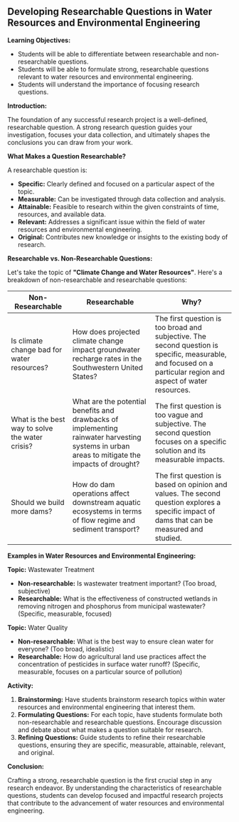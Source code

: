 ##  Developing Researchable Questions in Water Resources and Environmental Engineering

**Learning Objectives:**

* Students will be able to differentiate between researchable and non-researchable questions.
* Students will be able to formulate strong, researchable questions relevant to water resources and environmental engineering.
* Students will understand the importance of focusing research questions.

**Introduction:**

The foundation of any successful research project is a well-defined, researchable question. A strong research question guides your investigation, focuses your data collection, and ultimately shapes the conclusions you can draw from your work. 

**What Makes a Question Researchable?**

A researchable question is:

* **Specific:**  Clearly defined and focused on a particular aspect of the topic.
* **Measurable:**  Can be investigated through data collection and analysis.
* **Attainable:**  Feasible to research within the given constraints of time, resources, and available data.
* **Relevant:** Addresses a significant issue within the field of water resources and environmental engineering. 
* **Original:** Contributes new knowledge or insights to the existing body of research.

**Researchable vs. Non-Researchable Questions:**

Let's take the topic of **"Climate Change and Water Resources"**.  Here's a breakdown of non-researchable and researchable questions:

**Non-Researchable** | **Researchable** | **Why?**
------- | -------- | --------
Is climate change bad for water resources? | How does projected climate change impact groundwater recharge rates in the Southwestern United States? |  The first question is too broad and subjective. The second question is specific, measurable, and focused on a particular region and aspect of water resources.
What is the best way to solve the water crisis? | What are the potential benefits and drawbacks of implementing rainwater harvesting systems in urban areas to mitigate the impacts of drought? | The first question is too vague and subjective. The second question focuses on a specific solution and its measurable impacts.
Should we build more dams? | How do dam operations affect downstream aquatic ecosystems in terms of flow regime and sediment transport? | The first question is based on opinion and values. The second question explores a specific impact of dams that can be measured and studied. 

**Examples in Water Resources and Environmental Engineering:**

**Topic:** Wastewater Treatment

* **Non-researchable:** Is wastewater treatment important? (Too broad, subjective)
* **Researchable:** What is the effectiveness of constructed wetlands in removing nitrogen and phosphorus from municipal wastewater? (Specific, measurable, focused)

**Topic:**  Water Quality

* **Non-researchable:** What is the best way to ensure clean water for everyone? (Too broad, idealistic)
* **Researchable:** How do agricultural land use practices affect the concentration of pesticides in surface water runoff? (Specific, measurable, focuses on a particular source of pollution)

**Activity:**

1. **Brainstorming:** Have students brainstorm research topics within water resources and environmental engineering that interest them.
2. **Formulating Questions:**  For each topic, have students formulate both non-researchable and researchable questions. Encourage discussion and debate about what makes a question suitable for research.
3. **Refining Questions:** Guide students to refine their researchable questions, ensuring they are specific, measurable, attainable, relevant, and original. 

**Conclusion:**

Crafting a strong, researchable question is the first crucial step in any research endeavor. By understanding the characteristics of researchable questions, students can develop focused and impactful research projects that contribute to the advancement of water resources and environmental engineering.
